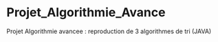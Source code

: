 # Projet_Algorithmie_Avance
Projet Algorithmie avancee : reproduction de 3 algorithmes de tri (JAVA)
